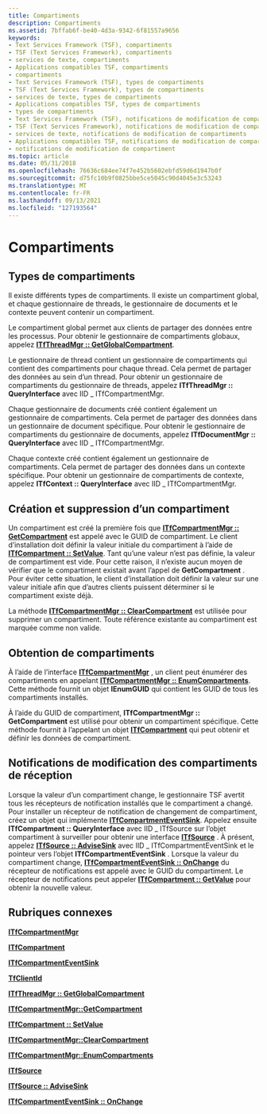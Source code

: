 ```yaml
---
title: Compartiments
description: Compartiments
ms.assetid: 7bffab6f-be40-4d3a-9342-6f81557a9656
keywords:
- Text Services Framework (TSF), compartiments
- TSF (Text Services Framework), compartiments
- services de texte, compartiments
- Applications compatibles TSF, compartiments
- compartiments
- Text Services Framework (TSF), types de compartiments
- TSF (Text Services Framework), types de compartiments
- services de texte, types de compartiments
- Applications compatibles TSF, types de compartiments
- types de compartiments
- Text Services Framework (TSF), notifications de modification de compartiment
- TSF (Text Services Framework), notifications de modification de compartiment
- services de texte, notifications de modification de compartiments
- Applications compatibles TSF, notifications de modification de compartiments
- notifications de modification de compartiment
ms.topic: article
ms.date: 05/31/2018
ms.openlocfilehash: 76636c684ee74f7e452b5602ebfd59d6d1947b0f
ms.sourcegitcommit: d75fc10b9f0825bbe5ce5045c90d4045e3c53243
ms.translationtype: MT
ms.contentlocale: fr-FR
ms.lasthandoff: 09/13/2021
ms.locfileid: "127193564"
---
```

# <a name="compartments"></a>Compartiments

## <a name="compartment-types"></a>Types de compartiments

Il existe différents types de compartiments. Il existe un compartiment global, et chaque gestionnaire de threads, le gestionnaire de documents et le contexte peuvent contenir un compartiment.

Le compartiment global permet aux clients de partager des données entre les processus. Pour obtenir le gestionnaire de compartiments globaux, appelez [**ITfThreadMgr :: GetGlobalCompartment**](/windows/desktop/api/Msctf/nf-msctf-itfthreadmgr-getglobalcompartment).

Le gestionnaire de thread contient un gestionnaire de compartiments qui contient des compartiments pour chaque thread. Cela permet de partager des données au sein d’un thread. Pour obtenir un gestionnaire de compartiments du gestionnaire de threads, appelez **ITfThreadMgr :: QueryInterface** avec IID \_ ITfCompartmentMgr.

Chaque gestionnaire de documents créé contient également un gestionnaire de compartiments. Cela permet de partager des données dans un gestionnaire de document spécifique. Pour obtenir le gestionnaire de compartiments du gestionnaire de documents, appelez **ITfDocumentMgr :: QueryInterface** avec IID \_ ITfCompartmentMgr.

Chaque contexte créé contient également un gestionnaire de compartiments. Cela permet de partager des données dans un contexte spécifique. Pour obtenir un gestionnaire de compartiments de contexte, appelez **ITfContext :: QueryInterface** avec IID \_ ITfCompartmentMgr.

## <a name="creating-and-deleting-a-compartment"></a>Création et suppression d’un compartiment

Un compartiment est créé la première fois que [**ITfCompartmentMgr :: GetCompartment**](/windows/desktop/api/Msctf/nf-msctf-itfcompartmentmgr-getcompartment) est appelé avec le GUID de compartiment. Le client d’installation doit définir la valeur initiale du compartiment à l’aide de [**ITfCompartment :: SetValue**](/windows/desktop/api/Msctf/nf-msctf-itfcompartment-setvalue). Tant qu’une valeur n’est pas définie, la valeur de compartiment est vide. Pour cette raison, il n’existe aucun moyen de vérifier que le compartiment existait avant l’appel de **GetCompartment** . Pour éviter cette situation, le client d’installation doit définir la valeur sur une valeur initiale afin que d’autres clients puissent déterminer si le compartiment existe déjà.

La méthode [**ITfCompartmentMgr :: ClearCompartment**](/windows/desktop/api/Msctf/nf-msctf-itfcompartmentmgr-clearcompartment) est utilisée pour supprimer un compartiment. Toute référence existante au compartiment est marquée comme non valide.

## <a name="obtaining-compartments"></a>Obtention de compartiments

À l’aide de l’interface [**ITfCompartmentMgr**](/windows/desktop/api/Msctf/nn-msctf-itfcompartmentmgr) , un client peut énumérer des compartiments en appelant [**ITfCompartmentMgr :: EnumCompartments**](/windows/desktop/api/Msctf/nf-msctf-itfcompartmentmgr-enumcompartments). Cette méthode fournit un objet **IEnumGUID** qui contient les GUID de tous les compartiments installés.

À l’aide du GUID de compartiment, **ITfCompartmentMgr :: GetCompartment** est utilisé pour obtenir un compartiment spécifique. Cette méthode fournit à l’appelant un objet [**ITfCompartment**](/windows/desktop/api/Msctf/nn-msctf-itfcompartment) qui peut obtenir et définir les données de compartiment.

## <a name="receiving-compartment-change-notifications"></a>Notifications de modification des compartiments de réception

Lorsque la valeur d’un compartiment change, le gestionnaire TSF avertit tous les récepteurs de notification installés que le compartiment a changé. Pour installer un récepteur de notification de changement de compartiment, créez un objet qui implémente [**ITfCompartmentEventSink**](/windows/desktop/api/Msctf/nn-msctf-itfcompartmenteventsink). Appelez ensuite **ITfCompartment :: QueryInterface** avec IID \_ ITfSource sur l’objet compartiment à surveiller pour obtenir une interface [**ITfSource**](/windows/desktop/api/Msctf/nn-msctf-itfsource) . À présent, appelez [**ITfSource :: AdviseSink**](/windows/desktop/api/Msctf/nf-msctf-itfsource-advisesink) avec IID \_ ITfCompartmentEventSink et le pointeur vers l’objet **ITfCompartmentEventSink** . Lorsque la valeur du compartiment change, [**ITfCompartmentEventSink :: OnChange**](/windows/desktop/api/Msctf/nf-msctf-itfcompartmenteventsink-onchange) du récepteur de notifications est appelé avec le GUID du compartiment. Le récepteur de notifications peut appeler [**ITfCompartment :: GetValue**](/windows/desktop/api/Msctf/nf-msctf-itfcompartment-getvalue) pour obtenir la nouvelle valeur.

## <a name="related-topics"></a>Rubriques connexes

<dl> <dt>

[**ITfCompartmentMgr**](/windows/desktop/api/Msctf/nn-msctf-itfcompartmentmgr)
</dt> <dt>

[**ITfCompartment**](/windows/desktop/api/Msctf/nn-msctf-itfcompartment)
</dt> <dt>

[**ITfCompartmentEventSink**](/windows/desktop/api/Msctf/nn-msctf-itfcompartmenteventsink)
</dt> <dt>

[**TfClientId**](tfclientid.md)
</dt> <dt>

[**ITfThreadMgr :: GetGlobalCompartment**](/windows/desktop/api/Msctf/nf-msctf-itfthreadmgr-getglobalcompartment)
</dt> <dt>

[**ITfCompartmentMgr::GetCompartment**](/windows/desktop/api/Msctf/nf-msctf-itfcompartmentmgr-getcompartment)
</dt> <dt>

[**ITfCompartment :: SetValue**](/windows/desktop/api/Msctf/nf-msctf-itfcompartment-setvalue)
</dt> <dt>

[**ITfCompartmentMgr::ClearCompartment**](/windows/desktop/api/Msctf/nf-msctf-itfcompartmentmgr-clearcompartment)
</dt> <dt>

[**ITfCompartmentMgr::EnumCompartments**](/windows/desktop/api/Msctf/nf-msctf-itfcompartmentmgr-enumcompartments)
</dt> <dt>

[**ITfSource**](/windows/desktop/api/Msctf/nn-msctf-itfsource)
</dt> <dt>

[**ITfSource :: AdviseSink**](/windows/desktop/api/Msctf/nf-msctf-itfsource-advisesink)
</dt> <dt>

[**ITfCompartmentEventSink :: OnChange**](/windows/desktop/api/Msctf/nf-msctf-itfcompartmenteventsink-onchange)
</dt> </dl>

 

 




